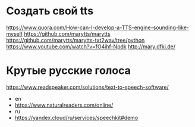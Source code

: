 # Создать свой tts
https://www.quora.com/How-can-I-develop-a-TTS-engine-sounding-like-myself
https://github.com/marytts/marytts
https://github.com/marytts/marytts-txt2wav/tree/python
https://www.youtube.com/watch?v=fO4ihf-Npdk
http://mary.dfki.de/

# Крутые русские голоса
https://www.readspeaker.com/solutions/text-to-speech-software/

- en
- https://www.naturalreaders.com/online/
- ru
- https://yandex.cloud/ru/services/speechkit#demo
